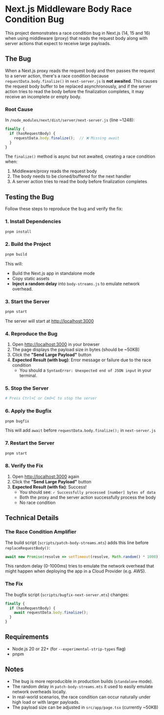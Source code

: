 # Next.js Middleware Body Race Condition Bug

This project demonstrates a race condition bug in Next.js (14, 15 and 16) when using middleware (proxy) that reads the request body along with server actions that expect to receive large payloads.

## The Bug

When a Next.js proxy reads the request body and then passes the request to a server action, there's a race condition because `requestData.body.finalize()` in `next-server.js` is **not awaited**. This causes the request body buffer to be replaced asynchronously, and if the server action tries to read the body before the finalization completes, it may receive an incomplete or empty body.

### Root Cause

In `/node_modules/next/dist/server/next-server.js` (line ~1248):

```javascript
finally {
  if (hasRequestBody) {
    requestData.body.finalize();  // ❌ Missing await
  }
}
```

The `finalize()` method is async but not awaited, creating a race condition when:
1. Middleware/proxy reads the request body
2. The body needs to be cloned/buffered for the next handler
3. A server action tries to read the body before finalization completes

## Testing the Bug

Follow these steps to reproduce the bug and verify the fix:

### 1. Install Dependencies

```bash
pnpm install
```

### 2. Build the Project

```bash
pnpm build
```

This will:
- Build the Next.js app in standalone mode
- Copy static assets
- **Inject a random delay** into `body-streams.js` to emulate network overhead.

### 3. Start the Server

```bash
pnpm start
```

The server will start at [http://localhost:3000](http://localhost:3000)

### 4. Reproduce the Bug

1. Open [http://localhost:3000](http://localhost:3000) in your browser
2. The page displays the payload size in bytes (should be ~50KB)
3. Click the **"Send Large Payload"** button
4. **Expected Result (with bug)**: Error message or failure due to the race condition
   - You should a `SyntaxError: Unexpected end of JSON input` in your terminal.

### 5. Stop the Server

```bash
# Press Ctrl+C or Cmd+C to stop the server
```

### 6. Apply the Bugfix

```bash
pnpm bugfix
```

This will add `await` before `requestData.body.finalize();` in `next-server.js`

### 7. Restart the Server

```bash
pnpm start
```

### 8. Verify the Fix

1. Open [http://localhost:3000](http://localhost:3000) again
2. Click the **"Send Large Payload"** button
3. **Expected Result (with fix)**: Success!
   - You should see: `✓ Successfully processed [number] bytes of data`
   - Both the proxy and the server action successfully process the body
   - No race condition


## Technical Details

### The Race Condition Amplifier

The build script (`scripts/patch-body-streams.mts`) adds this line before `replaceRequestBody()`:

```javascript
await new Promise(resolve => setTimeout(resolve, Math.random() * 1000));
```

This random delay (0-1000ms) tries to emulate the network overhead that might happen when deploying the app in a Cloud Provider (e.g. AWS).

### The Fix

The bugfix script (`scripts/bugfix-next-server.mts`) changes:

```javascript
finally {
  if (hasRequestBody) {
    await requestData.body.finalize();
  }
}
```

## Requirements

- Node.js 20 or 22+ (for `--experimental-strip-types` flag)
- pnpm

## Notes

- The bug is more reproducible in production builds (`standalone` mode).
- The random delay in `patch-body-streams.mts` it used to easily emulate network overheads locally.
- In real-world scenarios, the race condition can occur naturally under high load or with larger payloads.
- The payload size can be adjusted in `src/app/page.tsx` (currently ~50KB)

